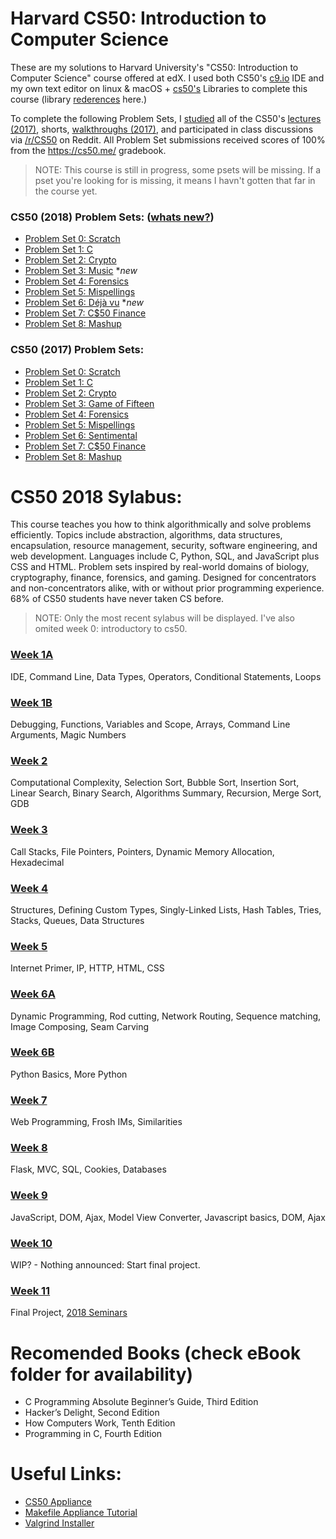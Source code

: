 <!-- git push https://github.com/glennlopez/CS50.HarvardX.git  master:staging -->
<!-- git checkout staging -->

# Harvard CS50: Introduction to Computer Science
These are my solutions to Harvard University's "CS50: Introduction to Computer Science" course offered at edX. I used both CS50's [c9.io](https://c9.io/) IDE and my own text editor on linux & macOS + [cs50's](http://www.oss.io/p/cs50/library50-c) Libraries to complete this course (library [rederences](https://reference.cs50.net/) here.)

To complete the following Problem Sets, I [studied](https://study.cs50.net/) all of the CS50's [lectures (2017)](http://docs.cs50.net/2017/x/syllabus.html#lectures), shorts, [walkthroughs (2017)](http://docs.cs50.net/2017/x/syllabus.html#walkthroughs), and participated in class discussions via [/r/CS50](https://www.reddit.com/r/cs50/) on Reddit. All Problem Set submissions received scores of 100% from the https://cs50.me/ gradebook.
> NOTE: This course is still in progress, some psets will be missing. If a pset you're looking for is missing, it means I havn't gotten that far in the course yet.

### CS50 (2018) Problem Sets: ([whats new?](https://docs.cs50.net/2018/x/new.html))
- [Problem Set 0: Scratch](https://docs.cs50.net/2018/x/psets/0/pset0.html)
- [Problem Set 1: C](https://docs.cs50.net/2018/x/psets/1/pset1.html)
- [Problem Set 2: Crypto](https://docs.cs50.net/2018/x/psets/2/pset2.html)
- [Problem Set 3: Music](https://docs.cs50.net/2018/x/psets/3/pset3.html) **new*
- [Problem Set 4: Forensics](https://docs.cs50.net/2018/x/psets/4/pset4.html)
- [Problem Set 5: Mispellings](https://docs.cs50.net/2018/x/psets/5/pset5.html)
- [Problem Set 6: Déjà vu](https://docs.cs50.net/2018/x/psets/6/pset6.html) **new*
- [Problem Set 7: C$50 Finance](https://docs.cs50.net/2018/x/psets/7/pset7.html)
- [Problem Set 8: Mashup](https://docs.cs50.net/2018/x/psets/8/pset8.html)

### CS50 (2017) Problem Sets:
- [Problem Set 0: Scratch](https://docs.cs50.net/2017/x/psets/0/pset0.html)
- [Problem Set 1: C](https://docs.cs50.net/2017/x/psets/1/pset1.html)
- [Problem Set 2: Crypto](https://docs.cs50.net/2017/x/psets/2/pset2.html)
- [Problem Set 3: Game of Fifteen](https://docs.cs50.net/2017/x/psets/3/pset3.html)
- [Problem Set 4: Forensics](https://docs.cs50.net/2017/x/psets/4/pset4.html)
- [Problem Set 5: Mispellings](https://docs.cs50.net/2017/x/psets/5/pset5.html)
- [Problem Set 6: Sentimental](https://docs.cs50.net/2017/x/psets/6/pset6.html)
- [Problem Set 7: C$50 Finance](https://docs.cs50.net/2017/x/psets/7/pset7.html)
- [Problem Set 8: Mashup](https://docs.cs50.net/2017/x/psets/8/pset8.html)

# CS50 2018 Sylabus:
This course teaches you how to think algorithmically and solve problems efficiently. Topics include abstraction, algorithms, data structures, encapsulation, resource management, security, software engineering, and web development. Languages include C, Python, SQL, and JavaScript plus CSS and HTML. Problem sets inspired by real-world domains of biology, cryptography, finance, forensics, and gaming. Designed for concentrators and non-concentrators alike, with or without prior programming experience. 68% of CS50 students have never taken CS before.

> NOTE: Only the most recent sylabus will be displayed. I've also omited week 0: introductory to cs50.

### [Week 1A](https://docs.cs50.net/2017/fall/notes/1/lecture1.html)
IDE, Command Line, Data Types, Operators, Conditional Statements, Loops

### [Week 1B](https://docs.cs50.net/2017/fall/notes/2/lecture2.html)
Debugging, Functions, Variables and Scope, Arrays, Command Line Arguments, Magic Numbers

### [Week 2](http://docs.cs50.net/2017/fall/notes/3/lecture3.html)
Computational Complexity, Selection Sort, Bubble Sort, Insertion Sort, Linear Search, Binary Search, Algorithms Summary, Recursion, Merge Sort, GDB

### [Week 3](http://docs.cs50.net/2017/fall/notes/4/lecture4.html)
Call Stacks, File Pointers, Pointers, Dynamic Memory Allocation, Hexadecimal

### [Week 4](http://docs.cs50.net/2017/fall/notes/5/lecture5.html)
Structures, Defining Custom Types, Singly-Linked Lists, Hash Tables, Tries, Stacks, Queues, Data Structures

### [Week 5](http://docs.cs50.net/2017/fall/notes/6/lecture6.html)
Internet Primer, IP, HTTP, HTML, CSS

### [Week 6A](http://docs.cs50.net/2017/fall/notes/7/lecture7.html)
Dynamic Programming, Rod cutting, Network Routing, Sequence matching, Image Composing, Seam Carving

### [Week 6B](http://docs.cs50.net/2017/fall/notes/8/lecture8.html)
Python Basics, More Python

### [Week 7](http://docs.cs50.net/2017/fall/notes/9/lecture9.html)
Web Programming, Frosh IMs, Similarities

### [Week 8](http://docs.cs50.net/2017/fall/notes/10/lecture10.html)
Flask, MVC, SQL, Cookies, Databases

### [Week 9](http://docs.cs50.net/2017/fall/notes/11/lecture11.html)
JavaScript, DOM, Ajax, Model View Converter, Javascript basics, DOM, Ajax 

### [Week 10](#)
WIP? - Nothing announced: Start final project.

### [Week 11](https://docs.cs50.net/2017/fall/notes/12/lecture12.html)
Final Project, [2018 Seminars](https://courses.edx.org/courses/course-v1:HarvardX+CS50+X/courseware/bdc606f10e7347f6a61a341c4544bbf7/b3a373c224534dea9e7630566af461e6/?activate_block_id=block-v1%3AHarvardX%2BCS50%2BX%2Btype%40sequential%2Bblock%40b3a373c224534dea9e7630566af461e6)

# Recomended Books (check eBook folder for availability)
- C Programming Absolute Beginner’s Guide, Third Edition
- Hacker’s Delight, Second Edition
- How Computers Work, Tenth Edition
- Programming in C, Fourth Edition

# Useful Links:
- [CS50 Appliance](https://github.com/cs50/libcs50)
- [Makefile Appliance Tutorial](https://cs50.stackexchange.com/questions/2816/how-to-make-my-makefile-match-the-appliance)
- [Valgrind Installer](http://www.valgrind.org/downloads/current.html#current)